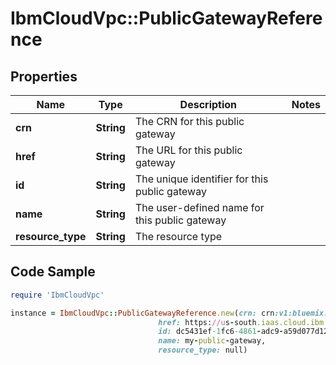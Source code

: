 # IbmCloudVpc::PublicGatewayReference

## Properties

Name | Type | Description | Notes
------------ | ------------- | ------------- | -------------
**crn** | **String** | The CRN for this public gateway | 
**href** | **String** | The URL for this public gateway | 
**id** | **String** | The unique identifier for this public gateway | 
**name** | **String** | The user-defined name for this public gateway | 
**resource_type** | **String** | The resource type | 

## Code Sample

```ruby
require 'IbmCloudVpc'

instance = IbmCloudVpc::PublicGatewayReference.new(crn: crn:v1:bluemix:public:is:us-south-1:a/123456::public-gateway:dc5431ef-1fc6-4861-adc9-a59d077d1241,
                                 href: https://us-south.iaas.cloud.ibm.com/v1/public_gateways/dc5431ef-1fc6-4861-adc9-a59d077d1241,
                                 id: dc5431ef-1fc6-4861-adc9-a59d077d1241,
                                 name: my-public-gateway,
                                 resource_type: null)
```


